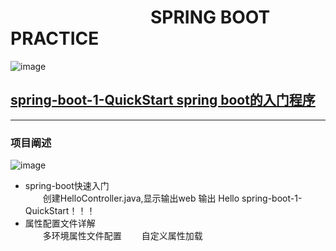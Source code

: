# &emsp;&emsp;&emsp;&emsp;&emsp;&emsp;&emsp;&emsp;SPRING BOOT PRACTICE
![image](https://github.com/timebusker/spring-boot/raw/master/static/spring-boot.png?raw=true)

## [spring-boot-1-QuickStart spring boot的入门程序](https://github.com/timebusker/spring-boot/tree/master/spring-boot-1-QuickStart/)
----
### 项目阐述
 ![image](https://github.com/timebusker/spring-boot/raw/master/static/spring-boot-1-QuickStart/app-main.png?raw=true)
 + spring-boot快速入门         
  &emsp;&emsp;创建HelloController.java,显示输出web 输出 Hello spring-boot-1-QuickStart！！！
 + 属性配置文件详解            
  &emsp;&emsp;多环境属性文件配置
  &emsp;&emsp;自定义属性加载